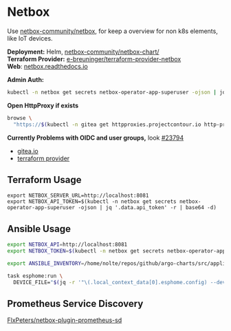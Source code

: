 # Netbox

<!--description-start-->
Use [netbox-community/netbox](https://github.com/netbox-community/netbox), for keep a overview for non k8s elements, like IoT devices.
<!--description-end-->

<!--header-start-->
**Deployment:** Helm, [netbox-community/netbox-chart/](https://github.com/netbox-community/netbox-chart/)  
**Terraform Provider:** [e-breuninger/terraform-provider-netbox](https://github.com/e-breuninger/terraform-provider-netbox)  
**Web**:  [netbox.readthedocs.io](https://netbox.readthedocs.io/en/stable/)
<!--header-end-->






**Admin Auth:**

<!--admin-password-start-->
```sh
kubectl -n netbox get secrets netbox-operator-app-superuser -ojson | jq '.data.api_token' -r | base64 -d
```
<!--admin-password-end-->

**Open HttpProxy if exists**
<!--httpproxies-start-->
```sh
browse \
  "https://$(kubectl -n gitea get httpproxies.projectcontour.io http-proxy -ojson | jq '.spec.virtualhost.fqdn' -r)"
```
<!--httpproxies-end-->

**Currently Problems with OIDC and user groups,** look [#23794](https://github.com/go-gitea/gitea/issues/23794)

<!--links-start-->
* [gitea.io](https://gitea.io/en-us/)
* [terraform provider](https://registry.terraform.io/providers/malarinv/gitea/latest/docs)
<!--links-end-->

## Terraform Usage

```
export NETBOX_SERVER_URL=http://localhost:8081
export NETBOX_API_TOKEN=$(kubectl -n netbox get secrets netbox-operator-app-superuser -ojson | jq '.data.api_token' -r | base64 -d)
```

## Ansible Usage

```sh
export NETBOX_API=http://localhost:8081
export NETBOX_TOKEN=$(kubectl -n netbox get secrets netbox-operator-app-superuser -ojson | jq '.data.api_token' -r | base64 -d)
```

```sh
export ANSIBLE_INVENTORY=/home/nolte/repos/github/argo-charts/src/applications/netbox/configuration/inventory/inventory.yaml

task esphome:run \
  DEVICE_FILE="$(jq -r '"\(.local_context_data[0].esphome.config) --device=\(.ansible_host)"' <<< $(ansible-inventory -i $ANSIBLE_INVENTORY --list | jq '._meta.hostvars["nous-a1t-08"]' -r))"
```

## Prometheus Service Discovery

[FlxPeters/netbox-plugin-prometheus-sd](https://github.com/FlxPeters/netbox-plugin-prometheus-sd)